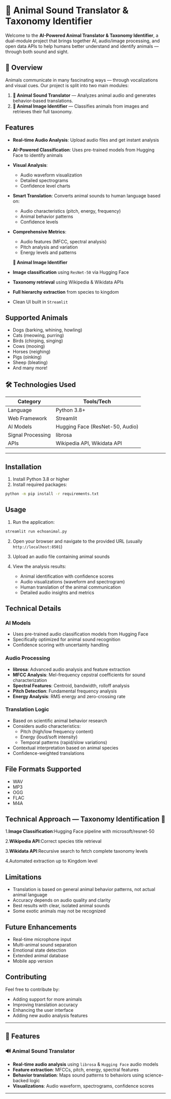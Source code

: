 # 🐾 Animal Sound Translator & Taxonomy Identifier

Welcome to the **AI-Powered Animal Translator & Taxonomy Identifier**, a dual-module project that brings together AI, audio/image processing, and open data APIs to help humans better understand and identify animals — through both sound and sight.

## 🚀 Overview

Animals communicate in many fascinating ways — through vocalizations and visual cues. Our project is split into two main modules:

1. **🐾 Animal Sound Translator** — Analyzes animal audio and generates behavior-based translations.
2. **🧬 Animal Image Identifier** — Classifies animals from images and retrieves their full taxonomy.

## Features

- **Real-time Audio Analysis**: Upload audio files and get instant analysis
- **AI-Powered Classification**: Uses pre-trained models from Hugging Face to identify animals
- **Visual Analysis**: 
  - Audio waveform visualization
  - Detailed spectrograms
  - Confidence level charts
- **Smart Translation**: Converts animal sounds to human language based on:
  - Audio characteristics (pitch, energy, frequency)
  - Animal behavior patterns
  - Confidence levels
- **Comprehensive Metrics**: 
  - Audio features (MFCC, spectral analysis)
  - Pitch analysis and variation
  - Energy levels and patterns

  **🐯 Animal Image Identifier**
- **Image classification** using `ResNet-50` via Hugging Face
- **Taxonomy retrieval** using Wikipedia & Wikidata APIs
- **Full hierarchy extraction** from species to kingdom
- Clean UI built in `Streamlit`

## Supported Animals

- Dogs (barking, whining, howling)
- Cats (meowing, purring)
- Birds (chirping, singing)
- Cows (mooing)
- Horses (neighing)
- Pigs (oinking)
- Sheep (bleating)
- And many more!


## 🛠️ Technologies Used

| Category         | Tools/Tech                      |
|------------------|----------------------------------|
| Language         | Python 3.8+                      |
| Web Framework    | Streamlit                        |
| AI Models        | Hugging Face (ResNet-50, Audio)  |
| Signal Processing| librosa                          |
| APIs             | Wikipedia API, Wikidata API      |

---

## Installation

1. Install Python 3.8 or higher
2. Install required packages:
```bash
python -m pip install -r requirements.txt
```

## Usage

1. Run the application:
```bash
streamlit run echoanimal.py
```

2. Open your browser and navigate to the provided URL (usually `http://localhost:8501`)

3. Upload an audio file containing animal sounds

4. View the analysis results:
   - Animal identification with confidence scores
   - Audio visualizations (waveform and spectrogram)
   - Human translation of the animal communication
   - Detailed audio insights and metrics

## Technical Details

### AI Models
- Uses pre-trained audio classification models from Hugging Face
- Specifically optimized for animal sound recognition
- Confidence scoring with uncertainty handling

### Audio Processing
- **librosa**: Advanced audio analysis and feature extraction
- **MFCC Analysis**: Mel-frequency cepstral coefficients for sound characterization
- **Spectral Features**: Centroid, bandwidth, rolloff analysis
- **Pitch Detection**: Fundamental frequency analysis
- **Energy Analysis**: RMS energy and zero-crossing rate

### Translation Logic
- Based on scientific animal behavior research
- Considers audio characteristics:
  - Pitch (high/low frequency content)
  - Energy (loud/soft intensity)
  - Temporal patterns (rapid/slow variations)
- Contextual interpretation based on animal species
- Confidence-weighted translations

## File Formats Supported

- WAV
- MP3
- OGG
- FLAC
- M4A

## Technical Approach — Taxonomy Identification 🧠
 1.**Image Classification**:Hugging Face pipeline with microsoft/resnet-50

 2.**Wikipedia API**:Correct species title retrieval

 3.**Wikidata API**:Recursive search to fetch complete taxonomy levels
 
 4.Automated extraction up to Kingdom level

## Limitations

- Translation is based on general animal behavior patterns, not actual animal language
- Accuracy depends on audio quality and clarity
- Best results with clear, isolated animal sounds
- Some exotic animals may not be recognized

## Future Enhancements

- Real-time microphone input
- Multi-animal sound separation
- Emotional state detection
- Extended animal database
- Mobile app version

## Contributing

Feel free to contribute by:
- Adding support for more animals
- Improving translation accuracy
- Enhancing the user interface
- Adding new audio analysis features

---

## 🧠 Features

### 🔊 Animal Sound Translator
- **Real-time audio analysis** using `librosa` & `Hugging Face` audio models
- **Feature extraction**: MFCCs, pitch, energy, spectral features
- **Behavior translation**: Maps sound patterns to behaviors using science-backed logic
- **Visualizations**: Audio waveform, spectrograms, confidence scores

---
